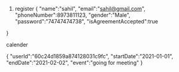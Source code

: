 1. register
   {
   "name":"sahil",
   "email":"sahil@gmail.com",
   "phoneNumber":8973811123,
   "gender":"Male",
   "password":"74747474738",
   "isAgreementAccepted":true

}

calender

{
"userId":"60c24d1859a874128031c9fc",
"startDate":"2021-01-01",
"endDate":"2021-02-02",
"event":"going for meeting"
}
